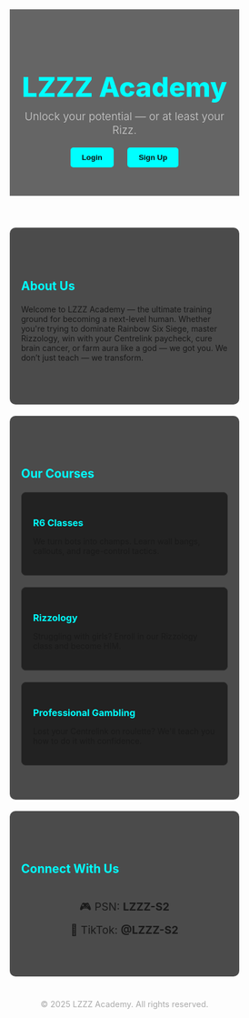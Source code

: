 <!DOCTYPE html>
<html lang="en">
<head>
  <meta charset="UTF-8" />
  <meta name="viewport" content="width=device-width, initial-scale=1" />
  <title>LZZZ Academy</title>
  <link href="https://fonts.googleapis.com/css2?family=Nunito:wght@300;600;800&display=swap" rel="stylesheet" />
  <style>
    * {
      margin: 0;
      padding: 0;
      box-sizing: border-box;
    }

    body {
      font-family: 'Nunito', sans-serif;
      background: url('logo-bg.jpg') no-repeat center center fixed;
      background-size: cover;
      color: #f0f0f0;
      line-height: 1.6;
      backdrop-filter: brightness(0.25);
    }

    header {
      background: rgba(0, 0, 0, 0.6);
      padding: 40px 20px;
      text-align: center;
    }

    header h1 {
      font-size: 3rem;
      color: #00ffff;
      font-weight: 800;
    }

    header p {
      font-size: 1.2rem;
      color: #ccc;
      margin-top: 10px;
      font-weight: 300;
    }

    nav {
      text-align: center;
      margin: 10px 0;
    }

    nav button {
      margin: 0 10px;
      padding: 10px 20px;
      background: #00ffff;
      border: none;
      color: #111;
      font-weight: 600;
      border-radius: 5px;
      cursor: pointer;
      transition: background-color 0.3s ease;
    }

    nav button:hover,
    nav button:focus {
      background-color: #00cccc;
      outline: none;
    }

    section {
      background: rgba(0, 0, 0, 0.7);
      padding: 60px 20px;
      max-width: 900px;
      margin: 20px auto;
      border-radius: 10px;
    }

    section h2 {
      color: #00ffff;
      margin-bottom: 20px;
    }

    .courses {
      display: flex;
      flex-direction: column;
      gap: 20px;
    }

    .course-card {
      background: rgba(30, 30, 30, 0.9);
      padding: 20px;
      border-radius: 8px;
      border: 1px solid #333;
    }

    .course-card h3 {
      color: #00ffff;
      margin-bottom: 10px;
    }

    .social {
      text-align: center;
      margin-top: 40px;
    }

    .social p {
      font-size: 1.2rem;
      margin: 10px 0;
    }

    footer {
      text-align: center;
      padding: 20px;
      color: #aaa;
      font-size: 0.9rem;
    }

    /* Modal styles */
    .modal {
      display: none;
      position: fixed;
      z-index: 999;
      left: 0; top: 0;
      width: 100%; height: 100%;
      background: rgba(0, 0, 0, 0.8);
      justify-content: center;
      align-items: center;
      opacity: 0;
      pointer-events: none;
      transition: opacity 0.3s ease;
    }

    .modal.show {
      display: flex;
      opacity: 1;
      pointer-events: auto;
    }

    .modal-content {
      background: #1f1f1f;
      padding: 30px 30px 40px 30px;
      border-radius: 10px;
      max-width: 400px;
      width: 100%;
      color: white;
      position: relative;
      box-shadow: 0 0 20px #00ffffaa;
    }

    .modal-content h3 {
      margin-bottom: 20px;
    }

    .modal-content label {
      display: block;
      margin-bottom: 5px;
      font-weight: 600;
      color: #00ffff;
      user-select: none;
    }

    .modal-content input[type="text"],
    .modal-content input[type="password"] {
      width: 100%;
      padding: 10px 40px 10px 10px;
      margin-bottom: 15px;
      background: #111;
      color: white;
      border: 1px solid #333;
      border-radius: 5px;
      font-size: 1rem;
      font-family: 'Nunito', sans-serif;
      position: relative;
    }

    .modal-content input[type="checkbox"] {
      margin-right: 8px;
      vertical-align: middle;
      cursor: pointer;
    }

    .modal-content .password-wrapper {
      position: relative;
    }

    .toggle-password {
      position: absolute;
      right: 10px;
      top: 50%;
      transform: translateY(-50%);
      cursor: pointer;
      color: #00ffff;
      font-size: 18px;
      user-select: none;
    }

    .modal-content button {
      width: 100%;
      padding: 12px;
      background: #00ffff;
      border: none;
      color: black;
      font-weight: 600;
      border-radius: 5px;
      cursor: pointer;
      font-size: 1.1rem;
      transition: background-color 0.3s ease;
    }

    .modal-content button:hover,
    .modal-content button:focus {
      background-color: #00cccc;
      outline: none;
    }

    .close {
      position: absolute;
      top: 12px;
      right: 15px;
      cursor: pointer;
      color: #aaa;
      font-size: 24px;
      font-weight: 700;
      user-select: none;
      transition: color 0.3s ease;
    }

    .close:hover,
    .close:focus {
      color: #00ffff;
      outline: none;
    }

    /* Responsive */
    @media (max-width: 600px) {
      header h1 {
        font-size: 2rem;
      }
      nav button {
        margin: 5px 0;
        width: 80%;
      }
    }
  </style>
</head>
<body>

  <header>
    <h1>LZZZ Academy</h1>
    <p>Unlock your potential — or at least your Rizz.</p>
    <nav>
      <button onclick="openModal('login')" aria-haspopup="dialog" aria-controls="loginModal">Login</button>
      <button onclick="openModal('signup')" aria-haspopup="dialog" aria-controls="signupModal">Sign Up</button>
    </nav>
  </header>

  <section id="about">
    <h2>About Us</h2>
    <p>
      Welcome to LZZZ Academy — the ultimate training ground for becoming a next-level human.
      Whether you're trying to dominate Rainbow Six Siege, master Rizzology, win with your Centrelink paycheck, cure brain cancer, or farm aura like a god — we got you.
      We don’t just teach — we transform.
    </p>
  </section>

  <section id="courses">
    <h2>Our Courses</h2>
    <div class="courses">
      <div class="course-card">
        <h3>R6 Classes</h3>
        <p>We turn bots into champs. Learn wall bangs, callouts, and rage-control tactics.</p>
      </div>
      <div class="course-card">
        <h3>Rizzology</h3>
        <p>Struggling with girls? Enroll in our Rizzology class and become HIM.</p>
      </div>
      <div class="course-card">
        <h3>Professional Gambling</h3>
        <p>Lost your Centrelink on roulette? We'll teach you how to do it with confidence.</p>
      </div>
    </div>
  </section>

  <section id="social">
    <h2>Connect With Us</h2>
    <div class="social">
      <p>🎮 PSN: <strong>LZZZ-S2</strong></p>
      <p>📱 TikTok: <strong>@LZZZ-S2</strong></p>
    </div>
  </section>

  <footer>
    &copy; 2025 LZZZ Academy. All rights reserved.
  </footer>

  <!-- Login Modal -->
  <div class="modal" id="loginModal" role="dialog" aria-modal="true" aria-labelledby="loginTitle" tabindex="-1">
    <div class="modal-content" role="document">
      <button class="close" aria-label="Close login modal" onclick="closeModal('login')">&times;</button>
      <h3 id="loginTitle">Login</h3>
      <label for="loginUser">Username</label>
      <input type="text" placeholder="Username" id="loginUser" autocomplete="username" />
      <label for="loginPass">Password</label>
      <div class="password-wrapper">
        <input type="password" placeholder="Password" id="loginPass" autocomplete="current-password" />
        <span class="toggle-password" tabindex="0" role="button" aria-label="Toggle password visibility" data-target="loginPass">&#128065;</span>
      </div>
      <label><input type="checkbox" id="loginRemember" /> Remember Me</label>
      <button onclick="fakeLogin()">Login</button>
    </div>
  </div>

  <!-- Signup Modal -->
  <div class="modal" id="signupModal" role="dialog" aria-modal="true" aria-labelledby="signupTitle" tabindex="-1">
    <div class="modal-content" role="document">
      <button class="close" aria-label="Close signup modal" onclick="closeModal('signup')">&times;</button>
      <h3 id="signupTitle">Sign Up</h3>
      <label for="signupUser">Username</label>
      <input type="text" placeholder="Username" id="signupUser" autocomplete="username" />
      <label for="signupPass">Password</label>
      <div class="password-wrapper">
        <input type="password" placeholder="Password" id="signupPass" autocomplete="new-password" />
        <span class="toggle-password" tabindex="0" role="button" aria-label="Toggle password visibility" data-target="signupPass">&#128065;</span>
      </div>
      <label><input type="checkbox" id="signupRemember" /> Remember Me</label>
      <button onclick="fakeSignup()">Sign Up</button>
    </div>
  </div>

  <script>
    // Open modal & focus first input
    function openModal(type) {
      const modal = document.getElementById(type + 'Modal');
      modal.classList.add('show');
      modal.setAttribute('aria-hidden', 'false');
      // Focus first input inside modal
      const firstInput = modal.querySelector('input[type="text"], input[type="password"]');
      if (firstInput) firstInput.focus();

      // Add focus trap
      trapFocus(modal);
    }

    // Close modal
    function closeModal(type) {
      const modal = document.getElementById(type + 'Modal');
      modal.classList.remove('show');
      modal.setAttribute('aria-hidden', 'true');
      releaseFocusTrap();
      // Return focus to triggering button
      document.querySelector(`button[onclick="openModal('${type}')"]`).focus();
    }

    // Fake login with validation
    function fakeLogin() {
      const user = document.getElementById('loginUser').value.trim();
      const pass = document.getElementById('loginPass').value.trim();
      if (!user || !pass) {
        alert('Please enter both username and password.');
        return;
      }
      alert("Welcome back, " + user + "!");
      closeModal('login');
    }

    // Fake signup with validation
    function fakeSignup() {
      const user = document.getElementById('signupUser').value.trim();
      const pass = document.getElementById('signupPass').value.trim();
      if (!user || !pass) {
        alert('Please enter both username and password.');
        return;
      }
      alert("Account created for " + user + "!");
      closeModal('signup');
    }

    // Close modal on click outside modal-content
    window.addEventListener('click', (e) => {
      const loginModal = document.getElementById('loginModal');
      const signupModal = document.getElementById('signupModal');
      if (e.target === loginModal) closeModal('login');
      if (e.target === signupModal) closeModal('signup');
    });

    // Toggle password visibility
    document.querySelectorAll('.toggle-password').forEach(icon => {
      icon.addEventListener('click', () => {
        const input = document.getElementById(icon.getAttribute('data-target'));
        if (input.type === 'password') {
          input.type = 'text';
          icon.textContent = '🙈';
        } else {
          input.type = 'password';
          icon.textContent = '👁️';
        }
      });
      // Allow keyboard toggle via Enter or Space
      icon.addEventListener('keydown', (e) => {
        if (e.key === 'Enter' || e.key === ' ') {
          e.preventDefault();
          icon.click();
        }
      });
    });

    // Accessibility: Trap focus inside modal while open
    let focusTrapActive = false;
    let lastFocusedElement = null;
    function trapFocus(modal) {
      if (focusTrapActive) return;
      focusTrapActive = true;
      lastFocusedElement = document.activeElement;

      const focusableElements = modal.querySelectorAll(
        'a[href], button:not([disabled]), textarea, input, select, [tabindex]:not([tabindex="-1"])'
      );
      const firstEl = focusableElements[0];
      const lastEl = focusableElements[focusableElements.length - 1];

      function handleTab(e) {
        if (e.key === 'Tab') {
          if (e.shiftKey) { // Shift + Tab
            if (document.activeElement === firstEl) {
              e.preventDefault();
              lastEl.focus();
            }
          } else { // Tab
            if (document.activeElement === lastEl) {
              e.preventDefault();
              firstEl.focus();
            }
          }
        }
        // Escape closes modal
        if (e.key === 'Escape') {
          if (modal.id === 'loginModal') closeModal('login');
          if (modal.id === 'signupModal') closeModal('signup');
        }
      }
      modal.addEventListener('keydown', handleTab);

      // Store handler so we can remove later
      modal._handleTab = handleTab;
    }

    function releaseFocusTrap() {
      if (!focusTrapActive) return;
      focusTrapActive = false;

      // Remove event listeners
      const modals = [document.getElementById('loginModal'), document.getElementById('signupModal')];
      modals.forEach(modal => {
        if (modal._handleTab) {
          modal.removeEventListener('keydown', modal._handleTab);
          delete modal._handleTab;
        }
      });

      // Restore focus to last focused element before modal opened
      if (lastFocusedElement) lastFocusedElement.focus();
    }
  </script>

</body>
</html>
